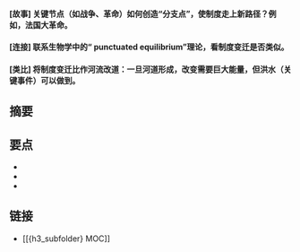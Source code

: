 #### [故事] 关键节点（如战争、革命）如何创造“分支点”，使制度走上新路径？例如，法国大革命。


#### [连接] 联系生物学中的“ punctuated equilibrium”理论，看制度变迁是否类似。


#### [类比] 将制度变迁比作河流改道：一旦河道形成，改变需要巨大能量，但洪水（关键事件）可以做到。


## 摘要


## 要点

- 
- 
- 

## 链接

- [[{h3_subfolder} MOC]]
